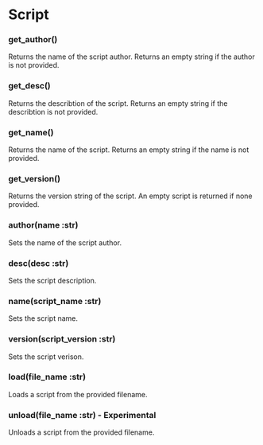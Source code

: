# Script

### get\_author\(\)

Returns the name of the script author. Returns an empty string if the author is not provided.

### get\_desc\(\)

Returns the describtion of the script. Returns an empty string if the describtion is not provided.

### get\_name\(\)

Returns the name of the script. Returns an empty string if the name is not provided.

### get\_version\(\)

Returns the version string of the script. An empty script is returned if none provided.

### author\(name :str\)

Sets the name of the script author.

### desc\(desc :str\)

Sets the script description.

### name\(script\_name :str\)

Sets the script name.

### version\(script\_version :str\)

Sets the script verison.

### load\(file\_name :str\)

Loads a script from the provided filename.

### unload\(file\_name :str\) - Experimental

Unloads a script from the provided filename.

